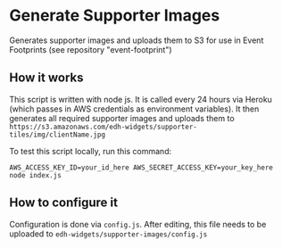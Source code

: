 # Generate Supporter Images
Generates supporter images and uploads them to S3 for use in Event Footprints (see repository "event-footprint")

## How it works
This script is written with node js. It is called every 24 hours via Heroku (which passes in AWS credentials as environment variables). It then generates all required supporter images and uploads them to `https://s3.amazonaws.com/edh-widgets/supporter-tiles/img/clientName.jpg`

To test this script locally, run this command:
```
AWS_ACCESS_KEY_ID=your_id_here AWS_SECRET_ACCESS_KEY=your_key_here node index.js
```

## How to configure it
Configuration is done via `config.js`. After editing, this file needs to be uploaded to `edh-widgets/supporter-images/config.js`
